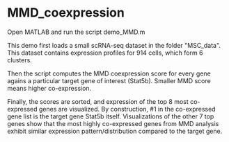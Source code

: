 # MMD_coexpression

Open MATLAB and run the script demo_MMD.m

This demo first loads a small scRNA-seq dataset in the folder "MSC_data". This dataset contains expression profiles for 914 cells, which form 6 clusters. 



Then the script computes the MMD coexpression score for every gene agains a particular target gene of interest (Stat5b). Smaller MMD score means higher co-expression. 

Finally, the scores are sorted, and expression of the top 8 most co-expressed genes are visualized. By construction, #1 in the co-expressed gene list is the target gene Stat5b itself. Visualizations of the other 7 top genes show that the most highly co-expressed genes from MMD analysis exhibit similar expression pattern/distribution compared to the target gene. 

